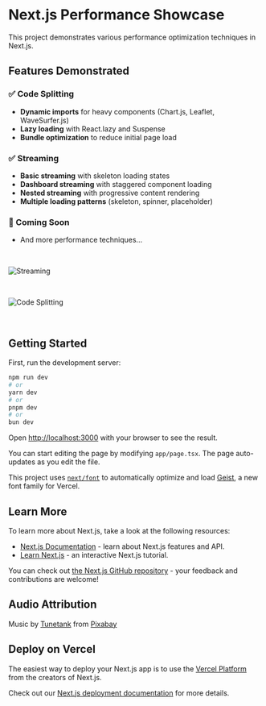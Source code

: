 # Next.js Performance Showcase

This project demonstrates various performance optimization techniques in Next.js.

## Features Demonstrated

### ✅ Code Splitting
- **Dynamic imports** for heavy components (Chart.js, Leaflet, WaveSurfer.js)
- **Lazy loading** with React.lazy and Suspense
- **Bundle optimization** to reduce initial page load

### ✅ Streaming
- **Basic streaming** with skeleton loading states
- **Dashboard streaming** with staggered component loading
- **Nested streaming** with progressive content rendering
- **Multiple loading patterns** (skeleton, spinner, placeholder)

### 🚧 Coming Soon
- And more performance techniques...

<br />

![Streaming](./docs/streaming.gif)

<br />

![Code Splitting](./docs/code-splitting.gif)

<br />

## Getting Started

First, run the development server:

```bash
npm run dev
# or
yarn dev
# or
pnpm dev
# or
bun dev
```

Open [http://localhost:3000](http://localhost:3000) with your browser to see the result.

You can start editing the page by modifying `app/page.tsx`. The page auto-updates as you edit the file.

This project uses [`next/font`](https://nextjs.org/docs/app/building-your-application/optimizing/fonts) to automatically optimize and load [Geist](https://vercel.com/font), a new font family for Vercel.

## Learn More

To learn more about Next.js, take a look at the following resources:

- [Next.js Documentation](https://nextjs.org/docs) - learn about Next.js features and API.
- [Learn Next.js](https://nextjs.org/learn) - an interactive Next.js tutorial.

You can check out [the Next.js GitHub repository](https://github.com/vercel/next.js) - your feedback and contributions are welcome!

## Audio Attribution

Music by [Tunetank](https://pixabay.com/users/tunetank-50201703/?utm_source=link-attribution&utm_medium=referral&utm_campaign=music&utm_content=349853) from [Pixabay](https://pixabay.com/?utm_source=link-attribution&utm_medium=referral&utm_campaign=music&utm_content=349853)

## Deploy on Vercel

The easiest way to deploy your Next.js app is to use the [Vercel Platform](https://vercel.com/new?utm_medium=default-template&filter=next.js&utm_source=create-next-app&utm_campaign=create-next-app-readme) from the creators of Next.js.

Check out our [Next.js deployment documentation](https://nextjs.org/docs/app/building-your-application/deploying) for more details.
